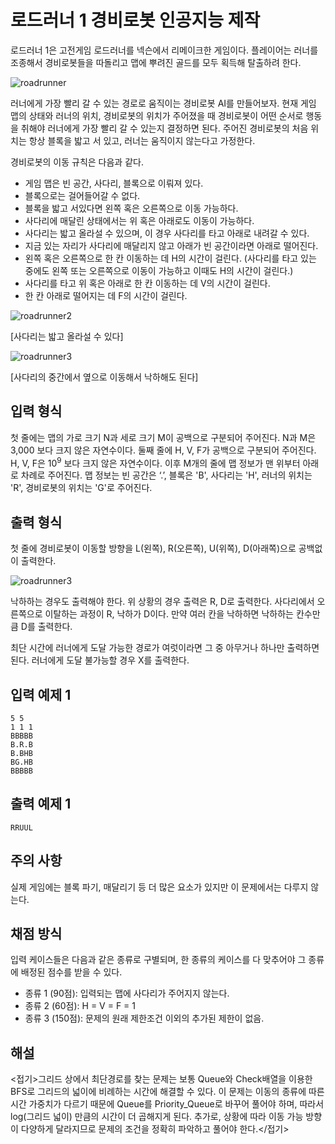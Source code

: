 # 로드러너 1 경비로봇 인공지능 제작

로드러너 1은 고전게임 로드러너를 넥슨에서 리메이크한 게임이다. 플레이어는 러너를 조종해서 경비로봇들을 따돌리고 맵에 뿌려진 골드를 모두 획득해 탈출하려 한다.

![roadrunner](images/alex9801/1502735427576_roadrunner.jpg)

러너에게 가장 빨리 갈 수 있는 경로로 움직이는 경비로봇 AI를 만들어보자.
현재 게임 맵의 상태와 러너의 위치, 경비로봇의 위치가 주어졌을 때 경비로봇이 어떤 순서로 행동을 취해야 러너에게 가장 빨리 갈 수 있는지 결정하면 된다. 주어진 경비로봇의 처음 위치는 항상 블록을 밟고 서 있고, 러너는 움직이지 않는다고 가정한다.

경비로봇의 이동 규칙은 다음과 같다.

* 게임 맵은 빈 공간, 사다리, 블록으로 이뤄져 있다.
* 블록으로는 걸어들어갈 수 없다.
* 블록을 밟고 서있다면 왼쪽 혹은 오른쪽으로 이동 가능하다.
* 사다리에 매달린 상태에서는 위 혹은 아래로도 이동이 가능하다.
* 사다리는 밟고 올라설 수 있으며, 이 경우 사다리를 타고 아래로 내려갈 수 있다.
* 지금 있는 자리가 사다리에 매달리지 않고 아래가 빈 공간이라면 아래로 떨어진다.
* 왼쪽 혹은 오른쪽으로 한 칸 이동하는 데 H의 시간이 걸린다. (사다리를 타고 있는 중에도 왼쪽 또는 오른쪽으로 이동이 가능하고 이때도 H의 시간이 걸린다.)
* 사다리를 타고 위 혹은 아래로 한 칸 이동하는 데 V의 시간이 걸린다.
* 한 칸 아래로 떨어지는 데 F의 시간이 걸린다.

![roadrunner2](images/alex9801/1502735427576_roadrunner2.png)

[사다리는 밟고 올라설 수 있다]

![roadrunner3](images/alex9801/1502735427576_roadrunner3.png)

[사다리의 중간에서 옆으로 이동해서 낙하해도 된다]

## 입력 형식
첫 줄에는 맵의 가로 크기 N과 세로 크기 M이 공백으로 구분되어 주어진다. N과 M은 3,000 보다 크지 않은 자연수이다.
둘째 줄에 H, V, F가 공백으로 구분되어 주어진다. H, V, F은 10<sup>9</sup> 보다 크지 않은 자연수이다.
이후 M개의 줄에 맵 정보가 맨 위부터 아래로 차례로 주어진다.
맵 정보는 빈 공간은 ‘.’, 블록은 'B', 사다리는 'H', 러너의 위치는 'R', 경비로봇의 위치는 'G'로 주어진다.

## 출력 형식
첫 줄에 경비로봇이 이동할 방향을 L(왼쪽), R(오른쪽), U(위쪽), D(아래쪽)으로 공백없이 출력한다.

![roadrunner3](images/alex9801/1502735427576_roadrunner3.png)

낙하하는 경우도 출력해야 한다. 위 상황의 경우 출력은 R, D로 출력한다.
사다리에서 오른쪽으로 이탈하는 과정이 R, 낙하가 D이다. 만약 여러 칸을 낙하하면 낙하하는 칸수만큼 D를 출력한다. 

최단 시간에 러너에게 도달 가능한 경로가 여럿이라면 그 중 아무거나 하나만 출력하면 된다.
러너에게 도달 불가능할 경우 X를 출력한다.

## 입력 예제 1
```
5 5
1 1 1
BBBBB
B.R.B
B.BHB
BG.HB
BBBBB
```

## 출력 예제 1
```
RRUUL
```

## 주의 사항
실제 게임에는 블록 파기, 매달리기 등 더 많은 요소가 있지만 이 문제에서는 다루지 않는다.

## 채점 방식
입력 케이스들은 다음과 같은 종류로 구별되며, 한 종류의 케이스를 다 맞추어야 그 종류에 배정된 점수를 받을 수 있다.

* 종류 1 (90점): 입력되는 맵에 사다리가 주어지지 않는다.
* 종류 2 (60점): H = V = F = 1
* 종류 3 (150점): 문제의 원래 제한조건 이외의 추가된 제한이 없음.



## 해설

<접기>그리드 상에서 최단경로를 찾는 문제는 보통 Queue와 Check배열을 이용한 BFS로 그리드의 넓이에 비례하는 시간에 해결할 수 있다. 이 문제는 이동의 종류에 따른 시간 가중치가 다르기 때문에 Queue를 Priority_Queue로 바꾸어 풀어야 하며, 따라서 log(그리드 넓이) 만큼의 시간이 더 곱해지게 된다. 추가로, 상황에 따라 이동 가능 방향이 다양하게 달라지므로 문제의 조건을 정확히 파악하고 풀어야 한다.</접기>
